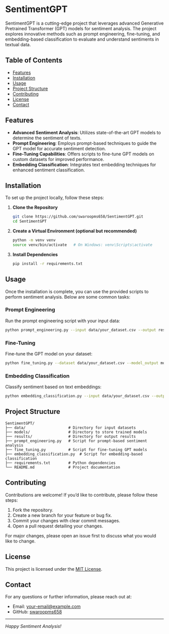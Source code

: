 # SentimentGPT

SentimentGPT is a cutting-edge project that leverages advanced Generative Pretrained Transformer (GPT) models for sentiment analysis. The project explores innovative methods such as prompt engineering, fine-tuning, and embedding-based classification to evaluate and understand sentiments in textual data.

## Table of Contents

- [Features](#features)
- [Installation](#installation)
- [Usage](#usage)
- [Project Structure](#project-structure)
- [Contributing](#contributing)
- [License](#license)
- [Contact](#contact)

## Features

- **Advanced Sentiment Analysis**: Utilizes state-of-the-art GPT models to determine the sentiment of texts.
- **Prompt Engineering**: Employs prompt-based techniques to guide the GPT model for accurate sentiment detection.
- **Fine-Tuning Capabilities**: Offers scripts to fine-tune GPT models on custom datasets for improved performance.
- **Embedding Classification**: Integrates text embedding techniques for enhanced sentiment classification.

## Installation

To set up the project locally, follow these steps:

1. **Clone the Repository**
   ```bash
   git clone https://github.com/swaroopms658/SentimentGPT.git
   cd SentimentGPT
   ```

2. **Create a Virtual Environment (optional but recommended)**
   ```bash
   python -m venv venv
   source venv/bin/activate   # On Windows: venv\Scripts\activate
   ```

3. **Install Dependencies**
   ```bash
   pip install -r requirements.txt
   ```

## Usage

Once the installation is complete, you can use the provided scripts to perform sentiment analysis. Below are some common tasks:

### Prompt Engineering
Run the prompt engineering script with your input data:
```bash
python prompt_engineering.py --input data/your_dataset.csv --output results/predictions.csv
```

### Fine-Tuning
Fine-tune the GPT model on your dataset:
```bash
python fine_tuning.py --dataset data/your_dataset.csv --model_output models/fine_tuned_model.pt
```

### Embedding Classification
Classify sentiment based on text embeddings:
```bash
python embedding_classification.py --input data/your_dataset.csv --output results/embedding_predictions.csv
```

## Project Structure

```
SentimentGPT/
├── data/                   # Directory for input datasets
├── models/                 # Directory to store trained models
├── results/                # Directory for output results
├── prompt_engineering.py   # Script for prompt-based sentiment analysis
├── fine_tuning.py          # Script for fine-tuning GPT models
├── embedding_classification.py  # Script for embedding-based classification
├── requirements.txt        # Python dependencies
└── README.md               # Project documentation
```

## Contributing

Contributions are welcome! If you’d like to contribute, please follow these steps:

1. Fork the repository.
2. Create a new branch for your feature or bug fix.
3. Commit your changes with clear commit messages.
4. Open a pull request detailing your changes.

For major changes, please open an issue first to discuss what you would like to change.

## License

This project is licensed under the [MIT License](LICENSE).

## Contact

For any questions or further information, please reach out at:

- Email: [your-email@example.com](mailto:swaroopms658@gmail.com)
- GitHub: [swaroopms658](https://github.com/swaroopms658)

---

*Happy Sentiment Analysis!*

